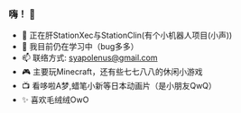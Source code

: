 ### 嗨！ 👋
- 🔭 正在肝StationXec与StationClin(有个小机器人项目(小声))
- 🌱 我目前仍在学习中（bug多多）
- 📫 联络方式: syapolenus@gmail.com
- 🎮 主要玩Minecraft，还有些七七八八的休闲小游戏
- 📺 看哆啦A梦,蜡笔小新等日本动画片（是小朋友QwQ）
- ✨ 喜欢毛绒绒OwO
<!--
**Sinapole/Sinapole** is a ✨ _special_ ✨ repository because its `README.md` (this file) appears on your GitHub profile.

Here are some ideas to get you started:

- 🔭 I’m currently working on ...
- 🌱 I’m currently learning ...
- 👯 I’m looking to collaborate on ...
- 🤔 I’m looking for help with ...
- 💬 Ask me about ...
- 📫 How to reach me: ...
- 😄 Pronouns: ...
- ⚡ Fun fact: ...
-->
